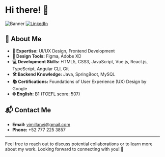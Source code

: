 # Hi there! 👋

![Banner](https://github.com/vimillan/vimillan/assets/67834307/75dae471-c666-4919-b9ab-cea3a1046b18)
[![LinkedIn](https://img.shields.io/badge/LinkedIn-Profile-blue)](https://www.linkedin.com/in/violeta-millan/)

## 🚀 About Me
- **🌟 Expertise:** UI/UX Design, Frontend Development
- **🎨 Design Tools:** Figma, Adobe XD
- **💻 Development Skills:** HTML5, CSS3, JavaScript, Vue.js, React.js, TypeScript, Angular CLI, Git
- **🛠 Backend Knowledge:** Java, SpringBoot, MySQL
- **📚 Certifications:** Foundations of User Experience (UX) Design by Google
- **🌐 English:** B1 (TOEFL score: 507)

## 📬 Contact Me
- **Email:** [vimillanvi@gmail.com](mailto:vimillanvi@gmail.com)
- **Phone:** +52 777 225 3857

---

Feel free to reach out to discuss potential collaborations or to learn more about my work. Looking forward to connecting with you! 🚀
